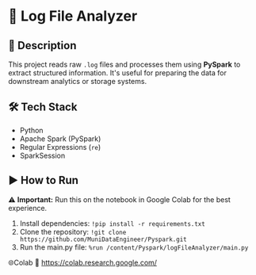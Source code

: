 # 📁 Log File Analyzer

## 📌 Description
This project reads raw `.log` files and processes them using **PySpark** to extract structured information. 
It's useful for preparing the data for downstream analytics or storage systems.

## 🛠️ Tech Stack
- Python
- Apache Spark (PySpark)
- Regular Expressions (`re`)
- SparkSession

## ▶️ How to Run 
⚠️ **Important:** Run this on the notebook in Google Colab for the best experience.
1. Install dependencies:
`!pip install -r requirements.txt`
2. Clone the repository:
`!git clone https://github.com/MuniDataEngineer/Pyspark.git`
3. Run the main.py file:
`%run /content/Pyspark/logFileAnalyzer/main.py`

🌐Colab
🔗 https://colab.research.google.com/


